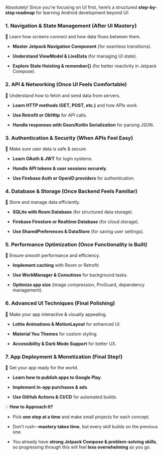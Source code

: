 
Absolutely! Since you're focusing on UI first, here’s a structured **step-by-step roadmap** for learning Android development beyond UI:

### **1. Navigation & State Management (After UI Mastery)**

📌 Learn how screens connect and how data flows between them.

- **Master Jetpack Navigation Component** (for seamless transitions).
    
- **Understand ViewModel & LiveData** (for managing UI state).
    
- **Explore State Hoisting & remember{}** (for better reactivity in Jetpack Compose).
    

### **2. API & Networking (Once UI Feels Comfortable)**

📌 Understand how to fetch and send data from servers.

- **Learn HTTP methods (GET, POST, etc.)** and how APIs work.
    
- **Use Retrofit or OkHttp** for API calls.
    
- **Handle responses with Gson/Kotlin Serialization** for parsing JSON.
    

### **3. Authentication & Security (When APIs Feel Easy)**

📌 Make sure user data is safe & secure.

- **Learn OAuth & JWT** for login systems.
    
- **Handle API tokens & user sessions securely**.
    
- **Use Firebase Auth or OpenID providers** for authentication.
    

### **4. Database & Storage (Once Backend Feels Familiar)**

📌 Store and manage data efficiently.

- **SQLite with Room Database** (for structured data storage).
    
- **Firebase Firestore or Realtime Database** (for cloud storage).
    
- **Use SharedPreferences & DataStore** (for saving user settings).
    

### **5. Performance Optimization (Once Functionality is Built)**

📌 Ensure smooth performance and efficiency.

- **Implement caching** with Room or Retrofit.
    
- **Use WorkManager & Coroutines** for background tasks.
    
- **Optimize app size** (image compression, ProGuard, dependency management).
    

### **6. Advanced UI Techniques (Final Polishing)**

📌 Make your app interactive & visually appealing.

- **Lottie Animations & MotionLayout** for enhanced UI.
    
- **Material You Themes** for custom styling.
    
- **Accessibility & Dark Mode Support** for better UX.
    

### **7. App Deployment & Monetization (Final Step!)**

📌 Get your app ready for the world.

- **Learn how to publish apps to Google Play**.
    
- **Implement in-app purchases & ads**.
    
- **Use GitHub Actions & CI/CD** for automated builds.
    

💡 **How to Approach It?**

- Pick **one step at a time** and make small projects for each concept.
    
- Don't rush—**mastery takes time**, but every skill builds on the previous one.
    
- You already have **strong Jetpack Compose & problem-solving skills**, so progressing through this will feel **less overwhelming** as you go.